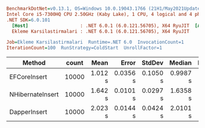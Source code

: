 ``` ini

BenchmarkDotNet=v0.13.1, OS=Windows 10.0.19043.1766 (21H1/May2021Update)
Intel Core i5-7300HQ CPU 2.50GHz (Kaby Lake), 1 CPU, 4 logical and 4 physical cores
.NET SDK=6.0.101
  [Host]                   : .NET 6.0.1 (6.0.121.56705), X64 RyuJIT  [AttachedDebugger]
  Ekleme Karsilastirmalari : .NET 6.0.1 (6.0.121.56705), X64 RyuJIT

Job=Ekleme Karsilastirmalari  Runtime=.NET 6.0  InvocationCount=1  
IterationCount=100  RunStrategy=ColdStart  UnrollFactor=1  

```
|           Method | count |    Mean |    Error |   StdDev |   Median | Rank |      Gen 0 |     Gen 1 | Allocated |
|----------------- |------ |--------:|---------:|---------:|---------:|-----:|-----------:|----------:|----------:|
|     EFCoreInsert | 10000 | 1.012 s | 0.0356 s | 0.1050 s | 0.9987 s |    1 | 24000.0000 | 8000.0000 |    146 MB |
| NHibernateInsert | 10000 | 1.642 s | 0.0101 s | 0.0297 s | 1.6358 s |    2 | 21000.0000 | 5000.0000 |     94 MB |
|     DapperInsert | 10000 | 2.023 s | 0.0144 s | 0.0424 s | 2.0101 s |    3 |  6000.0000 |         - |     20 MB |

